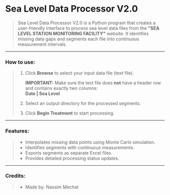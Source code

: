 # Sea Level Data Processor V2.0

> Sea Level Data Processor V2.0 is a Python program that creates a user-friendly interface to process sea level data files from the **"SEA LEVEL STATION MONITORING FACILITY"** website. It identifies missing data gaps and segments each file into continuous measurement intervals.

---

### How to use:

> 1. Click **Browse** to select your input data file (text file).
> 
>    **IMPORTANT:** Make sure the text file does **not** have a header row and contains exactly two columns:  
>    **Date | Sea Level**
> 
> 2. Select an output directory for the processed segments.  
> 3. Click **Begin Treatment** to start processing.

---

### Features:

> - Interpolates missing data points using Monte Carlo simulation.  
> - Identifies segments with continuous measurements.  
> - Exports segments as separate Excel files.  
> - Provides detailed processing status updates.

---

### Credits:

> - Made by: Nassim Mechat  
